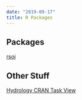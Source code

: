 ```yaml
---
date: "2019-09-17"
title: R Packages
---
```


## Packages

[rsoi](https://samalbers.science/r-packages/rsoi/)

## Other Stuff

[Hydrology CRAN Task View](https://CRAN.R-project.org/view=Hydrology)